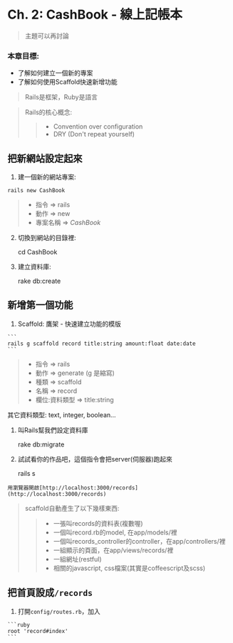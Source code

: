 # Ch. 2: CashBook - 線上記帳本
> 主題可以再討論

### 本章目標:

* 了解如何建立一個新的專案
* 了解如何使用Scaffold快速新增功能

> Rails是框架，Ruby是語言

> Rails的核心概念:
>> * Convention over configuration
>> * DRY (Don't repeat yourself)

## 把新網站設定起來

1. 建一個新的網站專案:

  ```
  rails new CashBook
  ```

  > * 指令 => rails
  > * 動作 => new
  > * 專案名稱 => _CashBook_

2. 切換到網站的目錄裡:

      cd CashBook

3. 建立資料庫:

      rake db:create

## 新增第一個功能

  1. Scaffold: 鷹架 - 快速建立功能的模版

    ```
    rails g scaffold record title:string amount:float date:date
    ```

  > * 指令 => rails
  > * 動作 => generate (g 是縮寫)
  > * 種類 => scaffold
  > * 名稱 => record
  > * 欄位:資料類型 => title:string

  其它資料類型: text, integer, boolean...

  1. 叫Rails幫我們設定資料庫

        rake db:migrate

  1. 試試看你的作品吧，這個指令會把server(伺服器)跑起來

        rails s

    用瀏覽器開啟[http://localhost:3000/records](http://localhost:3000/records)

> scaffold自動產生了以下幾樣東西:
>> * 一張叫records的資料表(複數喔)
>> * 一個叫record.rb的model, 在app/models/裡
>> * 一個叫records_controller的controller，在app/controllers/裡
>> * 一組顯示的頁面，在app/views/records/裡
>> * 一組網址(restful)
>> * 相關的javascript, css檔案(其實是coffeescript及scss)

## 把首頁設成`/records`

  1. 打開`config/routes.rb`，加入

    ```ruby
    root 'record#index'
    ```
